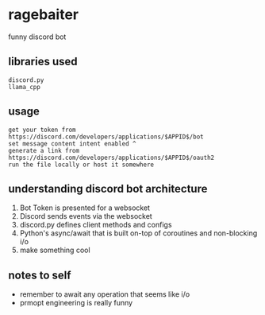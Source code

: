 # ragebaiter
funny discord bot

## libraries used
```
discord.py
llama_cpp
```

## usage
```
get your token from https://discord.com/developers/applications/$APPID$/bot
set message content intent enabled ^
generate a link from https://discord.com/developers/applications/$APPID$/oauth2
run the file locally or host it somewhere
```


## understanding discord bot architecture

1. Bot Token is presented for a websocket
2. Discord sends events via the websocket
3. discord.py defines client methods and configs
4. Python's async/await that is built on-top of coroutines and non-blocking i/o
5. make something cool

## notes to self

* remember to await any operation that seems like i/o
* prmopt engineering is really funny